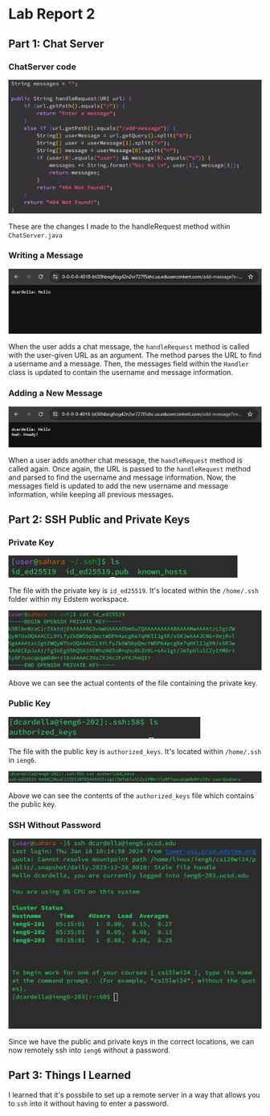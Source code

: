 # Lab Report 2

## Part 1: Chat Server

### ChatServer code

![chat-server-code](chat-server-code.png)

These are the changes I made to the handleRequest method within `ChatServer.java`

### Writing a Message

![chat-server-msg-1](chat-server-msg-1.png)

When the user adds a chat message, the `handleRequest` method is called with the user-given URL as an argument. The method parses the URL to find a username and a message. Then, the messages field within the `Handler` class is updated to contain the username and message information.

### Adding a New Message

![chat-server-msg-2](chat-server-msg-2.png)

When a user adds another chat message, the `handleRequest` method is called again. Once again, the URL is passed to the `handleRequest` method and parsed to find the username and message information. Now, the messages field is updated to add the new username and message information, while keeping all previous messages. 

## Part 2: SSH Public and Private Keys

### Private Key

![private-key-ls](private-key-ls.png)

The file with the private key is `id_ed25519`. It's located within the `/home/.ssh` folder within my Edstem workspace. 

![private-key](private-key.png)

Above we can see the actual contents of the file containing the private key. 

### Public Key

![public-key-ls](public-key-ls.png)

The file with the public key is `authorized_keys`. It's located within `/home/.ssh` in `ieng6`. 

![public-key](public-key.png)

Above we can see the contents of the `authorized_keys` file which contains the public key.

### SSH Without Password

![ssh-no-pw](ssh-no-pw.png)

Since we have the public and private keys in the correct locations, we can now remotely ssh into `ieng6` without a password.

## Part 3: Things I Learned

I learned that it's possbile to set up a remote server in a way that allows you to `ssh` into it without having to enter a password. 

